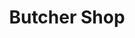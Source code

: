 ---
title: "Butcher Shop"
url: /karachi/butcher-shop-kiran-palace-shahrah-sher-shah-suri-service-rd-s-sector-15-a-1-sector-15-a-1-buffer-zone/
shop: butcher
---